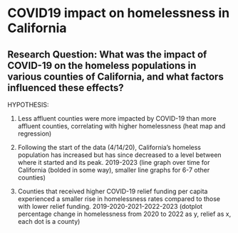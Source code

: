 # COVID19 impact on homelessness in California
## Research Question: What was the impact of COVID-19 on the homeless populations in various counties of California, and what factors influenced these effects?
HYPOTHESIS:

1. Less affluent counties were more impacted by COVID-19 than more affluent counties, correlating with higher homelessness (heat map and regression)

2. Following the start of the data (4/14/20), California’s homeless population has increased but has since decreased to a level between where it started and its peak. 2019-2023 (line graph over time for California (bolded in some way), smaller line graphs for 6-7 other counties)

3. Counties that received higher COVID-19 relief funding per capita experienced a smaller rise in homelessness rates compared to those with lower relief funding.  2019-2020-2021-2022-2023 (dotplot percentage change in homelessness from 2020 to 2022 as y, relief as x, each dot is a county) 

